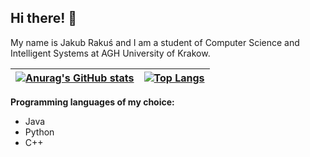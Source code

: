 ## Hi there! 👋

My name is Jakub Rakuś and I am a student of Computer Science and Intelligent Systems at AGH University of Krakow.

| [![Anurag's GitHub stats](https://github-readme-stats.vercel.app/api?username=this0is0kuba&show_icons=true&count_private=true&theme=dracula&hide_title=true)](https://github.com/anuraghazra/github-readme-stats) | [![Top Langs](https://github-readme-stats.vercel.app/api/top-langs/?username=this0is0kuba&layout=compact)](https://github.com/anuraghazra/github-readme-stats) |
| --- | --- |

**Programming languages of my choice:**
* Java
* Python
* C++
